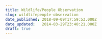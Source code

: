 ```yaml
---
title: Wildlife/People Observation
slug: wildlifepeople-observation
date_published: 2018-09-09T17:59:53.000Z
date_updated:   2014-03-29T23:40:21.000Z
draft: true
---
```



